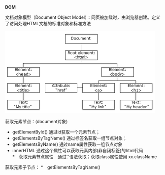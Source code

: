 **DOM**

文档对象模型（Document Object Model）：网页被加载时，由浏览器创建。定义了访问处理HTML文档的标准对象和标准方法    

 ![Image text](imgSrc/pic_htmltree.png)

获取元素节点：(document对象)
* getElementById() 通过id获取一个元素节点；    
* getElementsByTagName() 通过标签名获取一组节点对象；     
* getElementsByName() 通过name属性获取一组节点对象    
* innerHTML 通过这个属性可以获取元素内部(非自闭标签)的html代码    
*　获取元素节点属性　通过‘.’语法获取；获取class属性使用 xx.className

获取元素子节点：
*　getElementsByTagName()
